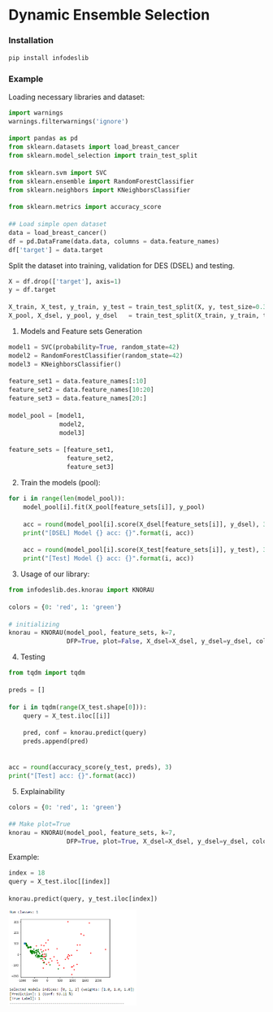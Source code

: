 # Dynamic Ensemble Selection 

### Installation 

```bash
pip install infodeslib
```

### Example 

Loading necessary libraries and dataset:  

```python
import warnings
warnings.filterwarnings('ignore') 

import pandas as pd 
from sklearn.datasets import load_breast_cancer
from sklearn.model_selection import train_test_split

from sklearn.svm import SVC 
from sklearn.ensemble import RandomForestClassifier 
from sklearn.neighbors import KNeighborsClassifier 

from sklearn.metrics import accuracy_score 

## Load simple open dataset 
data = load_breast_cancer()
df = pd.DataFrame(data.data, columns = data.feature_names)
df['target'] = data.target 

```

Split the dataset into training, validation for DES (DSEL) and testing. 

```python
X = df.drop(['target'], axis=1) 
y = df.target 

X_train, X_test, y_train, y_test = train_test_split(X, y, test_size=0.30, random_state=42)
X_pool, X_dsel, y_pool, y_dsel   = train_test_split(X_train, y_train, test_size=0.30, random_state=42) 

```

1. Models and Feature sets Generation 

```python
model1 = SVC(probability=True, random_state=42)
model2 = RandomForestClassifier(random_state=42) 
model3 = KNeighborsClassifier() 

feature_set1 = data.feature_names[:10] 
feature_set2 = data.feature_names[10:20]
feature_set3 = data.feature_names[20:]

model_pool = [model1, 
              model2, 
              model3]

feature_sets = [feature_set1, 
                feature_set2, 
                feature_set3] 
```

2. Train the models (pool): 

```python 
for i in range(len(model_pool)): 
    model_pool[i].fit(X_pool[feature_sets[i]], y_pool)
    
    acc = round(model_pool[i].score(X_dsel[feature_sets[i]], y_dsel), 3) 
    print("[DSEL] Model {} acc: {}".format(i, acc)) 

    acc = round(model_pool[i].score(X_test[feature_sets[i]], y_test), 3)  
    print("[Test] Model {} acc: {}".format(i, acc))  
```

3. Usage of our library: 

```python
from infodeslib.des.knorau import KNORAU 

colors = {0: 'red', 1: 'green'}  

# initializing 
knorau = KNORAU(model_pool, feature_sets, k=7,  
                DFP=True, plot=False, X_dsel=X_dsel, y_dsel=y_dsel, colors=colors)
``` 

4. Testing 

```python 
from tqdm import tqdm 

preds = [] 

for i in tqdm(range(X_test.shape[0])):
    query = X_test.iloc[[i]] 
    
    pred, conf = knorau.predict(query)
    preds.append(pred) 
    

acc = round(accuracy_score(y_test, preds), 3) 
print("[Test] acc: {}".format(acc))
```

5. Explainability 

```python 
colors = {0: 'red', 1: 'green'}  

## Make plot=True 
knorau = KNORAU(model_pool, feature_sets, k=7,  
                DFP=True, plot=True, X_dsel=X_dsel, y_dsel=y_dsel, colors=colors)

```
Example: 

```python 
index = 18
query = X_test.iloc[[index]]

knorau.predict(query, y_test.iloc[index])
```
<img src="https://raw.githubusercontent.com/fukashi-hatake/infodeslib/main/images/example.PNG" width="50%" height="50%">  

